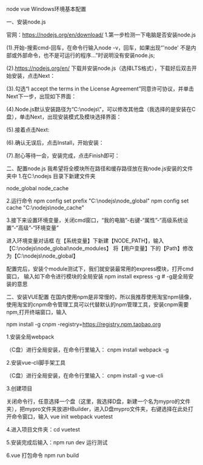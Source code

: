  node  vue  Windows环境基本配置 

一、安装node.js

官网：https://nodejs.org/en/download/
1.第一步检测一下电脑是否安装node.js

(1).开始-搜索cmd-回车，在命令行输入node -v，回车，如果出现“'node' 不是内部或外部命令，也不是可运行的程序...”时说明没有安装node.js;

(2).https://nodejs.org/en/  下载并安装node.js（选择LTS格式），下载好后双击开始安装，点击Next：

(3).勾选“I accept the terms in the License Agreement”同意许可协议，并单击Next下一步，出现如下界面：

(4).Node.js默认安装路径为“C:\nodejs\”，可以修改其他盘（我选择的是安装在C盘），单击Next，出现安装模式及模块选择界面：

(5).接着点击Next:

(6).确认无误后，点击Install，开始安装：

(7).耐心等待一会，安装完成，点击Finish即可：

二、配置node.js
我希望将全模块所在路径和缓存路径放在我node.js安装的文件夹中
1.在C:\nodejs 目录下新建文件夹  

node_global 
node_cache

2.运行命令 
npm config set prefix "C:\nodejs\node_global"
npm config set cache "C:\nodejs\node_cache"

3.接下来设置环境变量，关闭cmd窗口，“我的电脑”-右键-“属性”-“高级系统设置”-“高级”-“环境变量”

进入环境变量对话框
在【系统变量】下新建【NODE_PATH】，输入【C:\nodejs\node_global\node_modules】
将【用户变量】下的【Path】修改为【C:\nodejs\node_global】

配置完后，安装个module测试下，我们就安装最常用的express模块，打开cmd窗口，
输入如下命令进行模块的全局安装
npm install express -g     # -g是全局安装的意思



二、安装VUE配置
在国内使用npm是非常慢的，所以我推荐使用淘宝npm镜像，使用淘宝的cnpm命令管理工具可以代替默认的npm管理工具，安装cnpm需要npm,打开终端窗口，输入

npm install -g cnpm -registry=https://registry.npm.taobao.org

1.安装全局webpack

（C盘）进行全局安装，在命令行里输入： 
cnpm install webpack -g    

2.安装vue-cli脚手架工具

（C盘）进行全局安装，在命令行里输入：
cnpm install -g vue-cli  

3.创建项目

关闭命令行，任意选择一个盘（这里，我选择D盘，新建一个名为mypro的文件夹），把mypro文件夹放进HBuilder，进入D盘mypro文件夹，右键选择在此处打开命令窗口，输入 
vue init webpack vuetest


4.进入项目文件夹：cd vuetest


5.安装完成后输入：npm run dev  运行测试

6.vue 打包命令 npm run build



